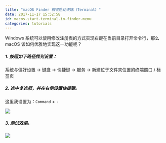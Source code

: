 ```yaml
---
title: "macOS Finder 右键启动终端（Terminal）"
date: 2017-11-17 15:52:58
id: macos-start-terminal-in-finder-menu
categories: tutorials
---
```


Windows 系统可以使用修改注册表的方式实现右键在当前目录打开命令行，那么 macOS 该如何优雅地实现这一功能呢？

##### 1. 按照如下路径找到设置：

系统与偏好设置 -> 键盘 -> 快捷键 -> 服务 -> 新建位于文件夹位置的终端窗口 / 标签页

##### 2. 选中复选框，并在右侧设置快捷键。

这里我设置为：`Command` + `-`

![](https://i.loli.net/2018/08/15/5b73a51e85526.png)

##### 3. 测试效果。

![](https://i.loli.net/2018/08/15/5b73a521ebecd.png)